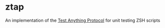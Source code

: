 # ztap

An implementation of the [Test Anything Protocol][tap] for unit testing ZSH scripts

[tap]: https://testanything.org
